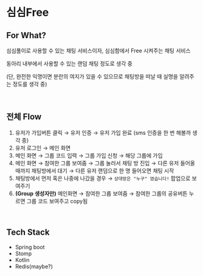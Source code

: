 # 심심Free

## For What?
심심풀이로 사용할 수 있는 채팅 서비스이자, 심심함에서 Free 시켜주는 채팅 서비스

동아리 내부에서 사용할 수 있는 랜덤 채팅 정도로 생각 중

(단, 완전한 익명이면 분란의 여지가 있을 수 있으므로 채팅방을 떠날 때 실명을 알려주는 정도를 생각 중)

<br>

## 전체 Flow

1. 유저가 가입버튼 클릭 → 유저 인증 → 유저 가입 완료 (sms 인증을 한 번 해볼까 생각 중)
2. 유저 로그인 → 메인 화면
3. 메인 화면 → 그룹 코드 입력 → 그룹 가입 신청 → 해당 그룹에 가입
4. 메인 화면 → 참여한 그룹 보여줌 → 그룹 눌러서 채팅 방 진입 → 다른 유저 들어올 때까지 채팅방에서 대기
→ 다른 유저 랜덤으로 한 명 들어오면 채팅 시작
5. 채팅방에서 먼저 혹은 나중에 나갔을 경우 → `상대방은 "누구" 였습니다!` 팝업으로 보여주기
6. **(Group 생성자만)** 메인화면 → 참여한 그룹 보여줌 → 참여한 그룹의 공유버튼 누르면 그룹 코드 보여주고 copy됨

<br>

## Tech Stack
- Spring boot
- Stomp
- Kotlin
- Redis(maybe?)

